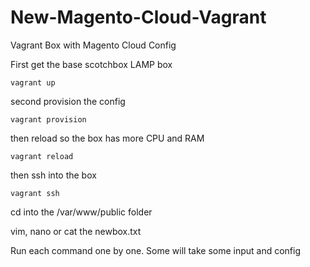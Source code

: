 # New-Magento-Cloud-Vagrant
Vagrant Box with Magento Cloud Config

First get the base scotchbox LAMP box

`vagrant up`

second provision the config 

`vagrant provision`

then reload so the box has more CPU and RAM

`vagrant reload`

then ssh into the box

`vagrant ssh`

cd into the /var/www/public folder

vim, nano or cat the newbox.txt

Run each command one by one. Some will take some input and config


